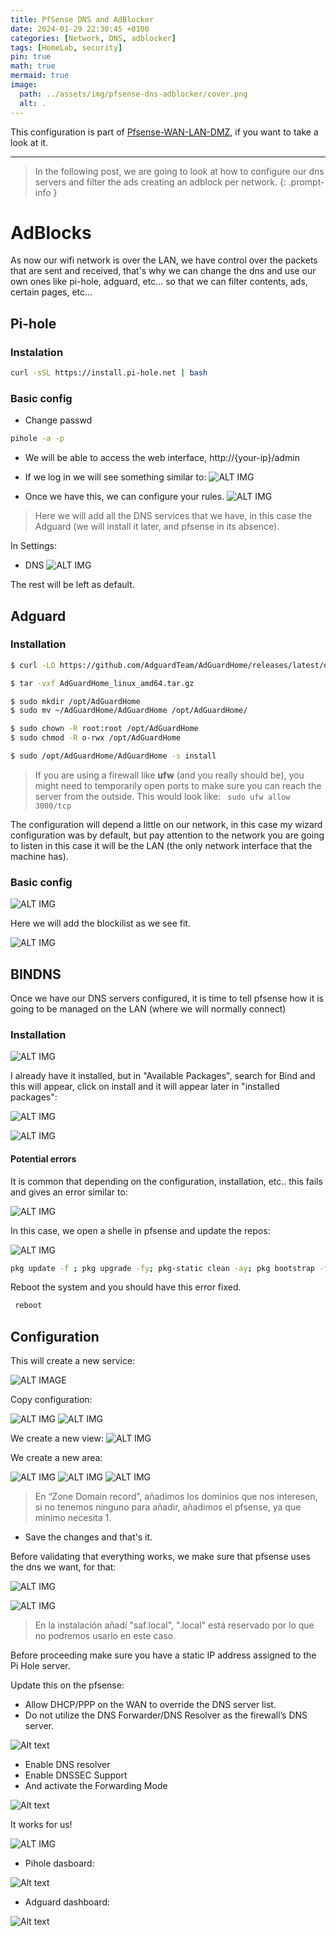 ```yaml
---
title: PfSense DNS and AdBlocker
date: 2024-01-29 22:30:45 +0100
categories: [Network, DNS, adblocker]
tags: [HomeLab, security]
pin: true
math: true
mermaid: true
image:
  path: ../assets/img/pfsense-dns-adblocker/cover.png
  alt: .
---
```



This configuration is part of [Pfsense-WAN-LAN-DMZ](/posts/network-configuration/), if you want to take a look at it.

---

>In the following post, we are going to look at how to configure our dns servers and filter the ads creating an adblock per network.
{: .prompt-info }

# AdBlocks 

As now our wifi network is over the LAN, we have control over the packets that are sent and received, that's why we can change the dns and use our own ones like pi-hole, adguard, etc... so that we can filter contents, ads, certain pages, etc...

## Pi-hole
### Instalation
 ``` bash
 curl -sSL https://install.pi-hole.net | bash
 ```

### Basic config
 - Change passwd
 ``` bash
 pihole -a -p
 ```

- We will be able to access the web interface, http://{your-ip}/admin

- If we log in we will see something similar to:
![ALT IMG](../assets/img/pfsense-dns-adblocker/20231207170510.png)

- Once we have this, we can configure your rules.
![ALT IMG](../assets/img/pfsense-dns-adblocker/20231207170851.png)

> Here we will add all the DNS services that we have, in this case the Adguard (we will install it later, and pfsense in its absence).

In Settings:

- DNS
![ALT IMG](../assets/img/pfsense-dns-adblocker/20231207171024.png)

The rest will be left as default.
## Adguard

### Installation

``` bash
$ curl -LO https://github.com/AdguardTeam/AdGuardHome/releases/latest/download/AdGuardHome_linux_amd64.tar.gz

$ tar -vxf AdGuardHome_linux_amd64.tar.gz

$ sudo mkdir /opt/AdGuardHome
$ sudo mv ~/AdGuardHome/AdGuardHome /opt/AdGuardHome/

$ sudo chown -R root:root /opt/AdGuardHome
$ sudo chmod -R o-rwx /opt/AdGuardHome

$ sudo /opt/AdGuardHome/AdGuardHome -s install

```

>If you are using a firewall like **ufw** (and you really should be), you might need to temporarily open ports to make sure you can reach the server from the outside. This would look like:
> ` sudo ufw allow 3000/tcp`

The configuration will depend a little on our network, in this case my wizard configuration was by default, but pay attention to the network you are going to listen in this case it will be the LAN (the only network interface that the machine has).

### Basic config
![ALT IMG](../assets/img/pfsense-dns-adblocker/20231207172705.png)

Here we will add the blockilist as we see fit.

![ALT IMG](../assets/img/pfsense-dns-adblocker/20231207172734.png)

## BINDNS

Once we have our DNS servers configured, it is time to tell pfsense how it is going to be managed on the LAN (where we will normally connect)

### Installation
![ALT IMG](../assets/img/pfsense-dns-adblocker/20231207173016.png)

I already have it installed, but in "Available Packages", search for Bind and this will appear, click on install and it will appear later in "installed packages":

![ALT IMG](../assets/img/pfsense-dns-adblocker/20231207173122.png)

![ALT IMG](../assets/img/pfsense-dns-adblocker/20231207173158.png)

#### Potential errors
It is common that depending on the configuration, installation, etc.. this fails and gives an error similar to:

![ALT IMG](../assets/img/pfsense-dns-adblocker/20231207173306.png)

In this case, we open a shelle in pfsense and update the repos:

![ALT IMG](../assets/img/pfsense-dns-adblocker/20231207173406.png)

```bash
pkg update -f ; pkg upgrade -fy; pkg-static clean -ay; pkg bootstrap -fy; pkg-static install -fy pkg pfSense-repo pfSense-upgrade; pkg-static upgrade -fy; pfSense-upgrade fy;
```

Reboot the system and you should have this error fixed.

```bash
 reboot
```

## Configuration

This will create a new service:

![ALT IMAGE](../assets/img/pfsense-dns-adblocker/20231207173224.png)

Copy configuration:

![ALT IMG](../assets/img/pfsense-dns-adblocker/20231207173756.png)
![ALT IMG](../assets/img/pfsense-dns-adblocker/20231207173811.png)

We create a new view:
![ALT IMG](../assets/img/pfsense-dns-adblocker/20231207182317.png)

We create a new area:

![ALT IMG](../assets/img/pfsense-dns-adblocker/20231207182329.png)
![ALT IMG](../assets/img/pfsense-dns-adblocker/20231207182425.png)
![ALT IMG](../assets/img/pfsense-dns-adblocker/20231207182439.png)

> En “Zone Domain record”, añadimos los dominios que nos interesen, si no tenemos ninguno para añadir, añadimos el pfsense, ya que minimo necesita 1.

- Save the changes and that's it.

Before validating that everything works, we make sure that pfsense uses the dns we want, for that:

![ALT IMG](../assets/img/pfsense-dns-adblocker/20231207182628.png)

![ALT IMG](../assets/img/pfsense-dns-adblocker/20231207182645.png)

> En la instalación añadí "saf.local", ".local" está reservado por lo que no podremos usarlo en este caso.



Before proceeding make sure you have a static IP address assigned to the Pi Hole server.

Update this on the pfsense: 

- Allow DHCP/PPP on the WAN to override the DNS server list.
- Do not utilize the DNS Forwarder/DNS Resolver as the firewall’s DNS server.

![Alt text](../assets/img/pfsense-dns-adblocker/general-setup.png)

- Enable DNS resolver
- Enable DNSSEC Support
- And activate the Forwarding Mode

![Alt text](../assets/img/pfsense-dns-adblocker/general-settings.png)


It works for us!

![ALT IMG](../assets/img/pfsense-dns-adblocker/20231207182752.png)

- Pihole dasboard:

![Alt text](../assets/img/pfsense-dns-adblocker/pihole-dashboard.png)

- Adguard dashboard:

![Alt text](../assets/img/pfsense-dns-adblocker/adguard-dashboard.png)
